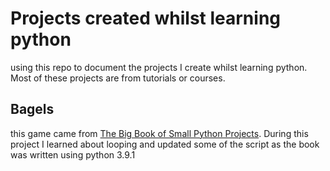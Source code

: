 # Projects created whilst learning python

using this repo to document the projects I create whilst learning python. Most of these projects are from tutorials or courses.

## Bagels

this game came from [The Big Book of Small Python Projects](https://inventwithpython.com/bigbookpython/). During this project I learned about looping and updated some of the script as the book was written using python 3.9.1
